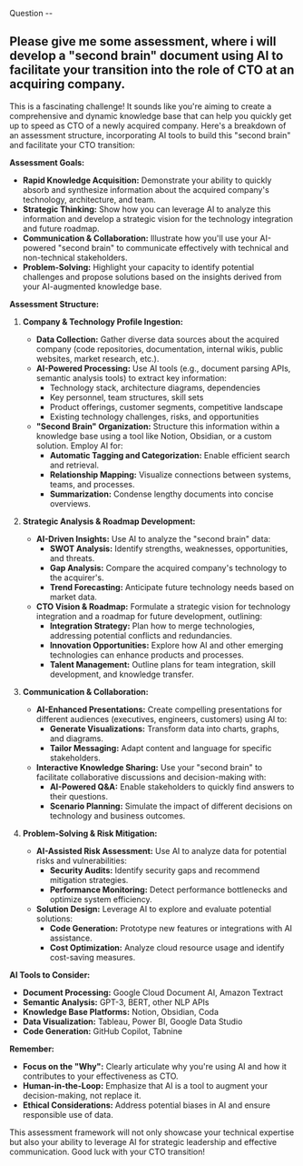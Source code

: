 Question --

Please give me some assessment, where i will develop a "second brain" document using AI to facilitate your transition into the role of CTO at an acquiring company.
--------

This is a fascinating challenge!  It sounds like you're aiming to create a comprehensive and dynamic knowledge base that can help you quickly get up to speed as CTO of a newly acquired company.  Here's a breakdown of an assessment structure, incorporating AI tools to build this "second brain" and facilitate your CTO transition:

**Assessment Goals:**

* **Rapid Knowledge Acquisition:** Demonstrate your ability to quickly absorb and synthesize information about the acquired company's technology, architecture, and team.
* **Strategic Thinking:**  Show how you can leverage AI to analyze this information and develop a strategic vision for the technology integration and future roadmap.
* **Communication & Collaboration:**  Illustrate how you'll use your AI-powered "second brain" to communicate effectively with technical and non-technical stakeholders.
* **Problem-Solving:**  Highlight your capacity to identify potential challenges and propose solutions based on the insights derived from your AI-augmented knowledge base.


**Assessment Structure:**

1. **Company & Technology Profile Ingestion:**
   * **Data Collection:** Gather diverse data sources about the acquired company (code repositories, documentation, internal wikis, public websites, market research, etc.).
   * **AI-Powered Processing:**  Use AI tools (e.g., document parsing APIs, semantic analysis tools) to extract key information:
      * Technology stack, architecture diagrams, dependencies
      * Key personnel, team structures, skill sets
      * Product offerings, customer segments, competitive landscape
      * Existing technology challenges, risks, and opportunities
   * **"Second Brain" Organization:**  Structure this information within a knowledge base using a tool like Notion, Obsidian, or a custom solution. Employ AI for:
      * **Automatic Tagging and Categorization:**  Enable efficient search and retrieval.
      * **Relationship Mapping:** Visualize connections between systems, teams, and processes.
      * **Summarization:** Condense lengthy documents into concise overviews.

2. **Strategic Analysis & Roadmap Development:**
   * **AI-Driven Insights:** Use AI to analyze the "second brain" data:
      * **SWOT Analysis:** Identify strengths, weaknesses, opportunities, and threats.
      * **Gap Analysis:** Compare the acquired company's technology to the acquirer's.
      * **Trend Forecasting:**  Anticipate future technology needs based on market data.
   * **CTO Vision & Roadmap:** Formulate a strategic vision for technology integration and a roadmap for future development, outlining:
      * **Integration Strategy:**  Plan how to merge technologies, addressing potential conflicts and redundancies.
      * **Innovation Opportunities:**  Explore how AI and other emerging technologies can enhance products and processes.
      * **Talent Management:**  Outline plans for team integration, skill development, and knowledge transfer.

3. **Communication & Collaboration:**
   * **AI-Enhanced Presentations:** Create compelling presentations for different audiences (executives, engineers, customers) using AI to:
      * **Generate Visualizations:**  Transform data into charts, graphs, and diagrams.
      * **Tailor Messaging:** Adapt content and language for specific stakeholders.
   * **Interactive Knowledge Sharing:**  Use your "second brain" to facilitate collaborative discussions and decision-making with:
      * **AI-Powered Q&A:**  Enable stakeholders to quickly find answers to their questions.
      * **Scenario Planning:**  Simulate the impact of different decisions on technology and business outcomes.

4. **Problem-Solving & Risk Mitigation:**
   * **AI-Assisted Risk Assessment:**  Use AI to analyze data for potential risks and vulnerabilities:
      * **Security Audits:**  Identify security gaps and recommend mitigation strategies.
      * **Performance Monitoring:**  Detect performance bottlenecks and optimize system efficiency.
   * **Solution Design:**  Leverage AI to explore and evaluate potential solutions:
      * **Code Generation:**  Prototype new features or integrations with AI assistance.
      * **Cost Optimization:**  Analyze cloud resource usage and identify cost-saving measures.

**AI Tools to Consider:**

* **Document Processing:**  Google Cloud Document AI, Amazon Textract
* **Semantic Analysis:**  GPT-3, BERT, other NLP APIs
* **Knowledge Base Platforms:**  Notion, Obsidian, Coda
* **Data Visualization:**  Tableau, Power BI, Google Data Studio
* **Code Generation:**  GitHub Copilot, Tabnine

**Remember:**

* **Focus on the "Why":**  Clearly articulate why you're using AI and how it contributes to your effectiveness as CTO.
* **Human-in-the-Loop:**  Emphasize that AI is a tool to augment your decision-making, not replace it.
* **Ethical Considerations:**  Address potential biases in AI and ensure responsible use of data.

This assessment framework will not only showcase your technical expertise but also your ability to leverage AI for strategic leadership and effective communication. Good luck with your CTO transition!